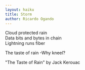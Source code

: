 ```yaml
---
layout: haiku
title: Storm
author: Ricardo Ogando
---
```


Cloud protected rain <br>
Data bits and bytes in chain <br>
Lightning runs fiber <br>

The taste
of rain
-Why kneel?

"The Taste of Rain" by Jack Kerouac
